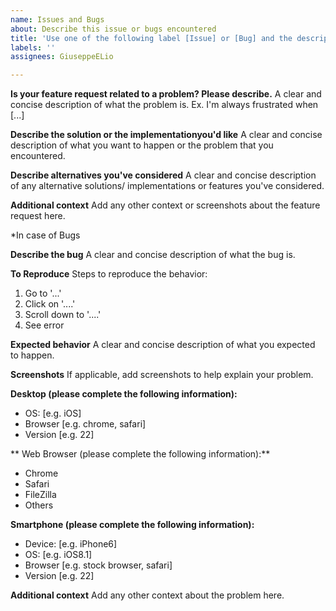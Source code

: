 ```yaml
---
name: Issues and Bugs
about: Describe this issue or bugs encountered
title: 'Use one of the following label [Issue] or [Bug] and the description '
labels: ''
assignees: GiuseppeELio

---
```


**Is your feature request related to a problem? Please describe.**
A clear and concise description of what the problem is. Ex. I'm always frustrated when [...]

**Describe the solution or the implementationyou'd like**
A clear and concise description of what you want to happen or the problem that you encountered.

**Describe alternatives you've considered**
A clear and concise description of any alternative solutions/ implementations or features you've considered.

**Additional context**
Add any other context or screenshots about the feature request here.

*In case of Bugs 

**Describe the bug**
A clear and concise description of what the bug is.

**To Reproduce**
Steps to reproduce the behavior:
1. Go to '...'
2. Click on '....'
3. Scroll down to '....'
4. See error

**Expected behavior**
A clear and concise description of what you expected to happen.

**Screenshots**
If applicable, add screenshots to help explain your problem.

**Desktop (please complete the following information):**
 - OS: [e.g. iOS]
 - Browser [e.g. chrome, safari]
 - Version [e.g. 22]

** Web Browser (please complete the following information):**

- Chrome 
- Safari
- FileZilla
- Others

**Smartphone (please complete the following information):**
 - Device: [e.g. iPhone6]
 - OS: [e.g. iOS8.1]
 - Browser [e.g. stock browser, safari]
 - Version [e.g. 22]

**Additional context**
Add any other context about the problem here.
